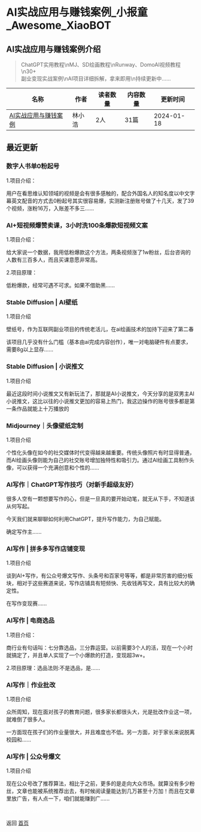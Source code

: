 # AI实战应用与赚钱案例_小报童_Awesome_XiaoBOT

## AI实战应用与赚钱案例介绍
> ChatGPT实用教程\nMJ、SD绘画教程\nRunway、DomoAI视频教程\n30+  
副业变现实战案例\nAI项目详细拆解，拿来即用\n持续更新中……  
  


|名称|作者|读者数量|内容数量|更新时间|
|---|---|---|---|---|
|[AI实战应用与赚钱案例](https://xiaobot.net/p/AIxiaohao?refer=9c3f1c95-a052-465a-9902-f6d75080262a)|林小浩|2人|31篇|2024-01-18|

## 最近更新
### 数字人书单0粉起号

1.项目介绍：​

用户在看思维认知领域的视频是会有很多感触的，配合外国名人的知名度以中文字幕英文配音的方式去0粉起号其实很容易爆，实测新注册账号做了十几天，发了39个视频，涨粉16万，入账差不多三......

### AI+短视频爆赞卖课，3小时洗100条爆款短视频文案

1.项目介绍：​

给大家说一个数据，我用低粉爆款这个方法，两条视频涨了1w粉丝，后台咨询的人数有三百多人，而且买课意愿非常高。​

2.项目原理：​

低粉爆款，经常可遇不可求。如果不借助黑......

### Stable Diffusion | AI壁纸​

1.项目介绍​

壁纸号，作为互联网副业项目的传统老活儿，在ai绘画技术的加持下迎来了第二春​

该项目几乎没有什么门槛（基本由ai完成内容创作），唯一对电脑硬件有点要求，需要8g以上显存......

### Stable Diffusion | 小说推文

1.项目介绍​

最近这段时间小说推文又有新玩法了，那就是AI小说推文，今天分享的是双男主AI小说推文，这比以往的小说推文更加的容易上热门，我这边操作的账号很多都是第一条作品就能上十万播放的​

### Midjourney｜头像壁纸定制

1.项目介绍​

个性化头像在如今的社交媒体时代变得越来越重要。传统头像照片有时显得普通，而AI绘画头像则能为自己的社交账号增加独特性和吸引力。通过AI绘画工具制作头像，可以获得一个充满创意和个性的......

### AI写作｜ChatGPT写作技巧（对新手超级友好）

很多人空有一颗想要写作的心，但是一旦真的要开始动笔，就无从下手，不知道该从何写起。

今天我们就来聊聊如何利用ChatGPT，提升写作能力，为自己赋能。

确定写作主......

### AI写作 | 拼多多写作店铺变现

1.项目介绍​

谈到AI+写作，有公众号爆文写作、头条号和百家号等等，都是非常厉害的细分板块，相对于这些赛道来说，写作店铺具有短频快、先收钱再写文，具有比较大的确定性。​

在写作变现赛......

### AI写作 | 电商选品

1.项目介绍：​

商行业有句话叫：七分靠选品，三分靠运营。以前需要3个人的活，现在一个小时就搞定了，并且单人实现了一个小爆款的打造，变现超3w+。​

2.项目原理：​选品法则​:不是选品，是......

### AI写作｜作业批改

1.项目介绍​

众所周知，现在面对孩子的教育问题，很多家长都很头大，光是批改作业这一项，就难倒了很多人。

一方面现在孩子们的作业量很大，并且难度也不低。另一方面，对于家长来说脱离校园和......

### AI写作 | 公众号爆文

1.项目介绍​

现在公众号改了推荐算法，相比于之前，更多的是走向大众市场。就算没有多少粉丝，文章也能被系统推荐出去，有时候阅读量能达到几万甚至十万加！而且在文章里放广告，有人点一下，咱们就能赚到广......


<a href="https://github.com/Reno9527/awesome-xiaobot" style="color: white; text-decoration: none;">awesome-xiaobot</a>

返回 [首页](../README.md)
